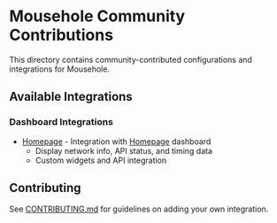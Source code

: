 # Mousehole Community Contributions

This directory contains community-contributed configurations and integrations for Mousehole.

## Available Integrations

### Dashboard Integrations
- [Homepage](./homepage/) - Integration with [Homepage](https://gethomepage.dev) dashboard
  - Display network info, API status, and timing data
  - Custom widgets and API integration

## Contributing

See [CONTRIBUTING.md](../CONTRIBUTING.md) for guidelines on adding your own integration.